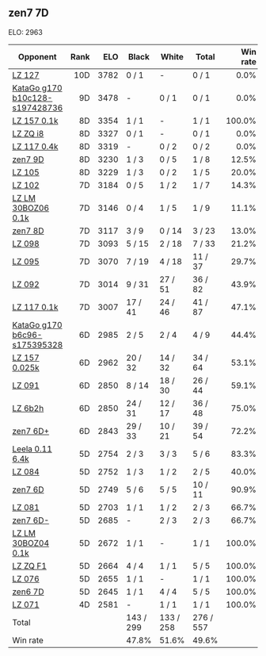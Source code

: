 ## zen7 7D ##

ELO: 2963

Opponent | Rank | ELO | Black | White | Total | Win rate
---------|-----:|----:|-------|-------|-------|-------:
[LZ 127](LZ%20127.md) | 10D | 3782 | 0 / 1 | - | 0 / 1 | 0.0%
[KataGo g170 b10c128-s197428736](KataGo%20g170%20b10c128-s197428736.md) | 9D | 3478 | - | 0 / 1 | 0 / 1 | 0.0%
[LZ 157 0.1k](LZ%20157%200.1k.md) | 8D | 3354 | 1 / 1 | - | 1 / 1 | 100.0%
[LZ ZQ i8](LZ%20ZQ%20i8.md) | 8D | 3327 | 0 / 1 | - | 0 / 1 | 0.0%
[LZ 117 0.4k](LZ%20117%200.4k.md) | 8D | 3319 | - | 0 / 2 | 0 / 2 | 0.0%
[zen7 9D](zen7%209D.md) | 8D | 3230 | 1 / 3 | 0 / 5 | 1 / 8 | 12.5%
[LZ 105](LZ%20105.md) | 8D | 3229 | 1 / 3 | 0 / 2 | 1 / 5 | 20.0%
[LZ 102](LZ%20102.md) | 7D | 3184 | 0 / 5 | 1 / 2 | 1 / 7 | 14.3%
[LZ LM 30BOZ06 0.1k](LZ%20LM%2030BOZ06%200.1k.md) | 7D | 3146 | 0 / 4 | 1 / 5 | 1 / 9 | 11.1%
[zen7 8D](zen7%208D.md) | 7D | 3117 | 3 / 9 | 0 / 14 | 3 / 23 | 13.0%
[LZ 098](LZ%20098.md) | 7D | 3093 | 5 / 15 | 2 / 18 | 7 / 33 | 21.2%
[LZ 095](LZ%20095.md) | 7D | 3070 | 7 / 19 | 4 / 18 | 11 / 37 | 29.7%
[LZ 092](LZ%20092.md) | 7D | 3014 | 9 / 31 | 27 / 51 | 36 / 82 | 43.9%
[LZ 117 0.1k](LZ%20117%200.1k.md) | 7D | 3007 | 17 / 41 | 24 / 46 | 41 / 87 | 47.1%
[KataGo g170 b6c96-s175395328](KataGo%20g170%20b6c96-s175395328.md) | 6D | 2985 | 2 / 5 | 2 / 4 | 4 / 9 | 44.4%
[LZ 157 0.025k](LZ%20157%200.025k.md) | 6D | 2962 | 20 / 32 | 14 / 32 | 34 / 64 | 53.1%
[LZ 091](LZ%20091.md) | 6D | 2850 | 8 / 14 | 18 / 30 | 26 / 44 | 59.1%
[LZ 6b2h](LZ%206b2h.md) | 6D | 2850 | 24 / 31 | 12 / 17 | 36 / 48 | 75.0%
[zen7 6D+](zen7%206D+.md) | 6D | 2843 | 29 / 33 | 10 / 21 | 39 / 54 | 72.2%
[Leela 0.11 6.4k](Leela%200.11%206.4k.md) | 5D | 2754 | 2 / 3 | 3 / 3 | 5 / 6 | 83.3%
[LZ 084](LZ%20084.md) | 5D | 2752 | 1 / 3 | 1 / 2 | 2 / 5 | 40.0%
[zen7 6D](zen7%206D.md) | 5D | 2749 | 5 / 6 | 5 / 5 | 10 / 11 | 90.9%
[LZ 081](LZ%20081.md) | 5D | 2703 | 1 / 1 | 1 / 2 | 2 / 3 | 66.7%
[zen7 6D-](zen7%206D-.md) | 5D | 2685 | - | 2 / 3 | 2 / 3 | 66.7%
[LZ LM 30BOZ04 0.1k](LZ%20LM%2030BOZ04%200.1k.md) | 5D | 2672 | 1 / 1 | - | 1 / 1 | 100.0%
[LZ ZQ F1](LZ%20ZQ%20F1.md) | 5D | 2664 | 4 / 4 | 1 / 1 | 5 / 5 | 100.0%
[LZ 076](LZ%20076.md) | 5D | 2655 | 1 / 1 | - | 1 / 1 | 100.0%
[zen6 7D](zen6%207D.md) | 5D | 2645 | 1 / 1 | 4 / 4 | 5 / 5 | 100.0%
[LZ 071](LZ%20071.md) | 4D | 2581 | - | 1 / 1 | 1 / 1 | 100.0%
Total | | | 143 / 299 | 133 / 258 | 276 / 557 | 
Win rate| | | 47.8% | 51.6% | 49.6% | 
